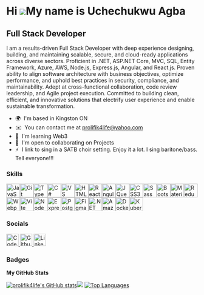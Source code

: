 Hi ![](https://user-images.githubusercontent.com/18350557/176309783-0785949b-9127-417c-8b55-ab5a4333674e.gif)My name is
Uchechukwu Agba
=======================================================================================================================================

Full Stack Developer
--------------------

I am a results-driven Full Stack Developer with deep experience designing, building, and maintaining scalable, secure,
and cloud-ready applications across diverse sectors. Proficient in .NET, ASP.NET Core, MVC, SQL, Entity Framework,
Azure, AWS, Node.js, Express.js, Angular, and React.js. Proven ability to align software architecture with business
objectives, optimize performance, and uphold best practices in security, compliance, and maintainability. Adept at
cross-functional collaboration, code review leadership, and Agile project execution. Committed to building clean,
efficient, and innovative solutions that electrify user experience and enable sustainable transformation.

* 🌍  I'm based in Kingston ON
* ✉️  You can contact me at [prolifik4life@yahoo.com](mailto:prolifik4life@yahoo.com)
* 🧠  I'm learning Web3
* 🤝  I'm open to collaborating on Projects
* ⚡  I link to sing in a SATB choir setting. Enjoy it a lot. I sing baritone/bass. Tell everyone!!!

### Skills

<p align="left">
    <a href="https://developer.mozilla.org/en-US/docs/Web/JavaScript" target="_blank" rel="noreferrer"><img
            src="https://raw.githubusercontent.com/danielcranney/readme-generator/main/public/icons/skills/javascript-colored.svg"
            width="36" height="36" alt="JavaScript" title="JavaScript" /></a><a href="https://git-scm.com/"
        target="_blank" rel="noreferrer"><img
            src="https://raw.githubusercontent.com/danielcranney/readme-generator/main/public/icons/skills/git-colored.svg"
            width="36" height="36" alt="Git" title="Git" /></a><a href="https://www.typescriptlang.org/" target="_blank"
        rel="noreferrer"><img
            src="https://raw.githubusercontent.com/danielcranney/readme-generator/main/public/icons/skills/typescript-colored.svg"
            width="36" height="36" alt="TypeScript" title="TypeScript" /></a><a
        href="https://docs.microsoft.com/en-us/dotnet/csharp/" target="_blank" rel="noreferrer"><img
            src="https://raw.githubusercontent.com/danielcranney/readme-generator/main/public/icons/skills/csharp-colored.svg"
            width="36" height="36" alt="C#" title="C#" /></a><a href="https://code.visualstudio.com/" target="_blank"
        rel="noreferrer"><img
            src="https://raw.githubusercontent.com/danielcranney/readme-generator/main/public/icons/skills/visualstudiocode-colored.svg"
            width="36" height="36" alt="VS Code" title="VS Code" /></a><a
        href="https://developer.mozilla.org/en-US/docs/Glossary/HTML5" target="_blank" rel="noreferrer"><img
            src="https://raw.githubusercontent.com/danielcranney/readme-generator/main/public/icons/skills/html5-colored.svg"
            width="36" height="36" alt="HTML5" title="HTML5" /></a><a href="https://reactjs.org/" target="_blank"
        rel="noreferrer"><img
            src="https://raw.githubusercontent.com/danielcranney/readme-generator/main/public/icons/skills/react-colored.svg"
            width="36" height="36" alt="React" title="React" /></a><a href="https://angular.io/" target="_blank"
        rel="noreferrer"><img
            src="https://raw.githubusercontent.com/danielcranney/readme-generator/main/public/icons/skills/angularjs-colored.svg"
            width="36" height="36" alt="Angular" title="Angular" /></a><a href="https://jquery.com/" target="_blank"
        rel="noreferrer"><img
            src="https://raw.githubusercontent.com/danielcranney/readme-generator/main/public/icons/skills/jquery-colored.svg"
            width="36" height="36" alt="JQuery" title="JQuery" /></a><a href="https://www.w3.org/TR/CSS/#css"
        target="_blank" rel="noreferrer"><img
            src="https://raw.githubusercontent.com/danielcranney/readme-generator/main/public/icons/skills/css3-colored.svg"
            width="36" height="36" alt="CSS3" title="CSS3" /></a><a href="https://sass-lang.com/" target="_blank"
        rel="noreferrer"><img
            src="https://raw.githubusercontent.com/danielcranney/readme-generator/main/public/icons/skills/sass-colored.svg"
            width="36" height="36" alt="Sass" title="Sass" /></a><a href="https://getbootstrap.com/" target="_blank"
        rel="noreferrer"><img
            src="https://raw.githubusercontent.com/danielcranney/readme-generator/main/public/icons/skills/bootstrap-colored.svg"
            width="36" height="36" alt="Bootstrap" title="Bootstrap" /></a><a href="https://mui.com/" target="_blank"
        rel="noreferrer"><img
            src="https://raw.githubusercontent.com/danielcranney/readme-generator/main/public/icons/skills/materialui-colored.svg"
            width="36" height="36" alt="Material UI" title="Material UI" /></a><a href="https://redux.js.org/"
        target="_blank" rel="noreferrer"><img
            src="https://raw.githubusercontent.com/danielcranney/readme-generator/main/public/icons/skills/redux-colored.svg"
            width="36" height="36" alt="Redux" title="Redux" /></a><a href="https://webpack.js.org/" target="_blank"
        rel="noreferrer"><img
            src="https://raw.githubusercontent.com/danielcranney/readme-generator/main/public/icons/skills/webpack-colored.svg"
            width="36" height="36" alt="Webpack" title="Webpack" /></a><a href="https://vitejs.dev/" target="_blank"
        rel="noreferrer"><img
            src="https://raw.githubusercontent.com/danielcranney/readme-generator/main/public/icons/skills/vite-colored.svg"
            width="36" height="36" alt="Vite" title="Vite" /></a><a href="https://nodejs.org/en/" target="_blank"
        rel="noreferrer"><img
            src="https://raw.githubusercontent.com/danielcranney/readme-generator/main/public/icons/skills/nodejs-colored.svg"
            width="36" height="36" alt="NodeJS" title="NodeJS" /></a><a href="https://expressjs.com/" target="_blank"
        rel="noreferrer"><img
            src="https://raw.githubusercontent.com/danielcranney/readme-generator/main/public/icons/skills/express-colored.svg"
            width="36" height="36" alt="Express" title="Express" /></a><a href="https://www.postgresql.org/"
        target="_blank" rel="noreferrer"><img
            src="https://raw.githubusercontent.com/danielcranney/readme-generator/main/public/icons/skills/postgresql-colored.svg"
            width="36" height="36" alt="PostgreSQL" title="PostgreSQL" /></a><a href="https://www.figma.com/"
        target="_blank" rel="noreferrer"><img
            src="https://raw.githubusercontent.com/danielcranney/readme-generator/main/public/icons/skills/figma-colored.svg"
            width="36" height="36" alt="Figma" title="Figma" /></a><a href="https://dotnet.microsoft.com/en-us/"
        target="_blank" rel="noreferrer"><img
            src="https://raw.githubusercontent.com/danielcranney/readme-generator/main/public/icons/skills/dot-net-colored.svg"
            width="36" height="36" alt=".NET" title=".NET" /></a><a href="https://aws.amazon.com" target="_blank"
        rel="noreferrer"><img
            src="https://raw.githubusercontent.com/danielcranney/readme-generator/main/public/icons/skills/skills/aws-colored.svg"
            width="36" height="36" alt="Amazon Web Services" title="Amazon Web Services" /></a><a
        href="https://www.docker.com/" target="_blank" rel="noreferrer"><img
            src="https://raw.githubusercontent.com/danielcranney/readme-generator/main/public/icons/skills/docker-colored.svg"
            width="36" height="36" alt="Docker" title="Docker" /></a><a href="https://kubernetes.io/" target="_blank"
        rel="noreferrer"><img
            src="https://raw.githubusercontent.com/danielcranney/readme-generator/main/public/icons/skills/kubernetes-colored.svg"
            width="36" height="36" alt="Kubernetes" title="Kubernetes" /></a>
</p>

### Socials

<p align="left">
    <a href="https://codesandbox.io/u/prolifik4life" target="_blank" rel="noreferrer">
        <picture>
            <source media="(prefers-color-scheme: dark)"
                srcset="https://raw.githubusercontent.com/danielcranney/readme-generator/main/public/icons/socials/codesandbox-dark.svg" />
            <source media="(prefers-color-scheme: light)"
                srcset="https://raw.githubusercontent.com/danielcranney/readme-generator/main/public/icons/socials/codesandbox.svg" />
            <img src="https://raw.githubusercontent.com/danielcranney/readme-generator/main/public/icons/socials/codesandbox.svg"
                width="32" height="32" alt="CodeSandbox" title="CodeSandbox" />
        </picture>
    </a>
    <a href="https://www.github.com/prolifik4life" target="_blank" rel="noreferrer">
        <picture>
            <source media="(prefers-color-scheme: dark)"
                srcset="https://raw.githubusercontent.com/danielcranney/readme-generator/main/public/icons/socials/github-dark.svg" />
            <source media="(prefers-color-scheme: light)"
                srcset="https://raw.githubusercontent.com/danielcranney/readme-generator/main/public/icons/socials/github.svg" />
            <img src="https://raw.githubusercontent.com/danielcranney/readme-generator/main/public/icons/socials/github.svg"
                width="32" height="32" alt="Github" title="Github" />
        </picture>
    </a>
    <a href="https://www.linkedin.com/in/uchechukwu-agba-0624312a/" target="_blank" rel="noreferrer">
        <picture>
            <source media="(prefers-color-scheme: dark)"
                srcset="https://raw.githubusercontent.com/danielcranney/readme-generator/main/public/icons/socials/linkedin-dark.svg" />
            <source media="(prefers-color-scheme: light)"
                srcset="https://raw.githubusercontent.com/danielcranney/readme-generator/main/public/icons/socials/linkedin.svg" />
            <img src="https://raw.githubusercontent.com/danielcranney/readme-generator/main/public/icons/socials/linkedin.svg"
                width="32" height="32" alt="LinkedIn" title="LinkedIn" />
        </picture>
    </a>
</p>

### Badges

<p><b>My GitHub Stats</b></p>
<p>
<a href="http://www.github.com/prolifik4life"><img
        src="https://github-readme-stats.vercel.app/api?username=prolifik4life&show_icons=true&hide=&count_private=true&title_color=0891b2&text_color=ffffff&icon_color=0891b2&bg_color=1c1917&hide_border=true&show_icons=true"
        alt="prolifik4life's GitHub stats" /></a><a href="http://www.github.com/prolifik4life"><img
        src="https://github-readme-streak-stats.herokuapp.com/?user=prolifik4life&stroke=ffffff&background=1c1917&ring=0891b2&fire=0891b2&currStreakNum=ffffff&currStreakLabel=0891b2&sideNums=ffffff&sideLabels=ffffff&dates=ffffff&hide_border=true" /></a>
        <a href="https://github.com/prolifik4life" align="left"><img
        src="https://github-readme-stats.vercel.app/api/top-langs/?username=prolifik4life&langs_count=10&title_color=0891b2&text_color=ffffff&icon_color=0891b2&bg_color=1c1917&hide_border=true&locale=en&custom_title=Top%20%Languages"
        alt="Top Languages" /></a>
        </p>
